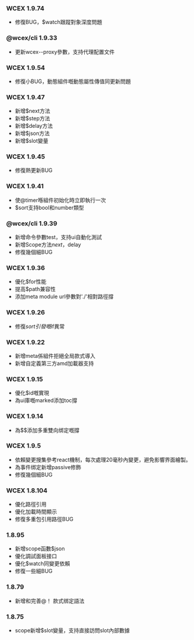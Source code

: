 <!--DESC: {icon:{name:"update",pkg:"mdi",type:"filled"},id:99} -->
### WCEX 1.9.74
- 修復BUG，$watch跟蹤對象深度問題

### @wcex/cli 1.9.33
- 更新wcex--proxy參數，支持代理配置文件

### WCEX 1.9.54
- 修復小BUG，動態組件嘅動態屬性傳值同更新問題

### WCEX 1.9.47
- 新增$next方法
- 新增$step方法
- 新增$delay方法
- 新增$json方法
- 新增$slot變量


### WCEX 1.9.45
- 修復熱更新BUG

### WCEX 1.9.41
- 使@timer喺組件初始化時立即執行一次
- $sort支持bool和number類型

### @wcex/cli 1.9.39
- 新增命令參數test，支持ui自動化測試
- 新增Scope方法$next，$delay
- 修復幾個細BUG

### WCEX 1.9.36
- 優化$for性能
- 提高$path兼容性
- 添加meta module url參數對'./'相對路徑撐


### WCEX 1.9.26
- 修復$sort引發嘅$if異常

### WCEX 1.9.22
- 新增meta係組件拒絕全局款式導入
- 新增自定義第三方amd加載器支持

### WCEX 1.9.15
- 優化$id嘅實現
- 為ui庫嘅marked添加toc撐 
### WCEX 1.9.14
- 為$$添加多重雙向绑定嘅撐

### WCEX 1.9.5
- 依賴變更搜集參考react機制，每次處理20毫秒內變更，避免影響界面繪製。
- 為事件绑定新增passive修飾
- 修復幾個細BUG

### WCEX 1.8.104
- 優化路徑引用
- 優化加載時間顯示
- 修復多重包引用路徑BUG

### 1.8.95
- 新增scope函數$json
- 優化調試面板接口
- 優化$watch同變更依賴
- 修復一些細BUG

### 1.8.79
- 新增和完善@！ 款式绑定語法

### 1.8.75 
- scope新增$slot變量，支持直接訪問slot內部數據 

